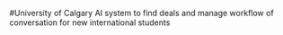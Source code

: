 #University of Calgary AI system to find deals and manage workflow of conversation for new international students
